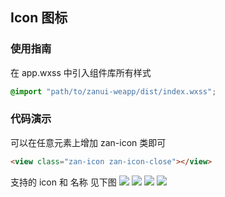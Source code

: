 ## Icon 图标

### 使用指南
在 app.wxss 中引入组件库所有样式
```css
@import "path/to/zanui-weapp/dist/index.wxss";
```

### 代码演示
可以在任意元素上增加 zan-icon 类即可
```html
<view class="zan-icon zan-icon-close"></view>
```

支持的 icon 和 名称 见下图
![](https://img.yzcdn.cn/public_files/2017/12/03/0b16c04ff01157265954649a145b67b1.jpg)
![](https://img.yzcdn.cn/public_files/2017/12/03/aa7c71a4001bd18b0e1704b5f634df89.jpg)
![](https://img.yzcdn.cn/public_files/2017/12/03/3459325308e41cebd519c34e02a99c7c.jpg)
![](https://img.yzcdn.cn/public_files/2017/12/03/d96b6e3f1127fe884e48171b62142aa9.jpg)
